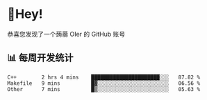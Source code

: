 # 👋Hey!
恭喜您发现了一个蒟蒻 OIer 的 GitHub 账号

## 📊 每周开发统计
<!--START_SECTION:waka-->
```text
C++        2 hrs 4 mins    ██████████████████████░░░   87.82 % 
Makefile   9 mins          █▓░░░░░░░░░░░░░░░░░░░░░░░   06.56 % 
Other      7 mins          █▒░░░░░░░░░░░░░░░░░░░░░░░   05.63 % 
```
<!--END_SECTION:waka-->
